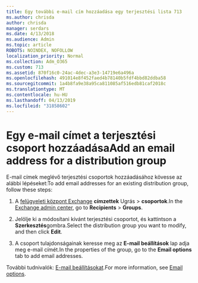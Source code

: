 ```yaml
---
title: Egy további e-mail cím hozzáadása egy terjesztési lista 713
ms.author: chrisda
author: chrisda
manager: serdars
ms.date: 4/13/2018
ms.audience: Admin
ms.topic: article
ROBOTS: NOINDEX, NOFOLLOW
localization_priority: Normal
ms.collection: Adm_O365
ms.custom: 713
ms.assetid: 870f16c0-24ac-4dec-a3e3-14719e6a496a
ms.openlocfilehash: 491014e8f452faed4b78140b5fdf4bbd82ddba58
ms.sourcegitcommit: 1a4b8fa9e38a95ca811085af516edb81caf2018c
ms.translationtype: MT
ms.contentlocale: hu-HU
ms.lasthandoff: 04/13/2019
ms.locfileid: "31858602"
---
```

# <a name="add-an-email-address-for-a-distribution-group"></a><span data-ttu-id="eded5-102">Egy e-mail címet a terjesztési csoport hozzáadása</span><span class="sxs-lookup"><span data-stu-id="eded5-102">Add an email address for a distribution group</span></span>

<span data-ttu-id="eded5-103">E-mail címek meglévő terjesztési csoportok hozzáadásához kövesse az alábbi lépéseket:</span><span class="sxs-lookup"><span data-stu-id="eded5-103">To add email addresses for an existing distribution group, follow these steps:</span></span>

1. <span data-ttu-id="eded5-104">A [felügyeleti központ Exchange](https://outlook.office365.com/ecp/) **címzettek** Ugrás \> **csoportok**.</span><span class="sxs-lookup"><span data-stu-id="eded5-104">In the [Exchange admin center](https://outlook.office365.com/ecp/), go to **Recipients** \> **Groups**.</span></span>

2. <span data-ttu-id="eded5-105">Jelölje ki a módosítani kívánt terjesztési csoportot, és kattintson a **Szerkesztés**gombra.</span><span class="sxs-lookup"><span data-stu-id="eded5-105">Select the distribution group you want to modify, and then click **Edit**.</span></span>

3. <span data-ttu-id="eded5-106">A csoport tulajdonságainak keresse meg az **E-mail beállítások** lap adja meg e-mail címét.</span><span class="sxs-lookup"><span data-stu-id="eded5-106">In the properties of the group, go to the **Email options** tab to add email addresses.</span></span> 

<span data-ttu-id="eded5-107">További tudnivalók: [E-mail beállításokat](https://technet.microsoft.com/library/bb124513.aspx#emailoptions).</span><span class="sxs-lookup"><span data-stu-id="eded5-107">For more information, see [Email options](https://technet.microsoft.com/library/bb124513.aspx#emailoptions).</span></span>
